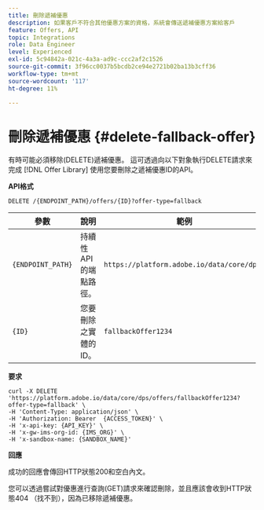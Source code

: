 ```yaml
---
title: 刪除遞補優惠
description: 如果客戶不符合其他優惠方案的資格，系統會傳送遞補優惠方案給客戶
feature: Offers, API
topic: Integrations
role: Data Engineer
level: Experienced
exl-id: 5c94842a-021c-4a3a-ad9c-ccc2af2c1526
source-git-commit: 3f96cc0037b5bcdb2ce94e2721b02ba13b3cff36
workflow-type: tm+mt
source-wordcount: '117'
ht-degree: 11%

---
```



# 刪除遞補優惠 {#delete-fallback-offer}

有時可能必須移除(DELETE)遞補優惠。 這可透過向以下對象執行DELETE請求來完成 [!DNL Offer Library] 使用您要刪除之遞補優惠ID的API。

**API格式**

```http
DELETE /{ENDPOINT_PATH}/offers/{ID}?offer-type=fallback
```

| 參數 | 說明 | 範例 |
| --------- | ----------- | ------- |
| `{ENDPOINT_PATH}` | 持續性API的端點路徑。 | `https://platform.adobe.io/data/core/dps/` |
| `{ID}` | 您要刪除之實體的ID。 | `fallbackOffer1234` |

**要求**

```shell
curl -X DELETE 'https://platform.adobe.io/data/core/dps/offers/fallbackOffer1234?offer-type=fallback' \
-H 'Content-Type: application/json' \
-H 'Authorization: Bearer  {ACCESS_TOKEN}' \
-H 'x-api-key: {API_KEY}' \
-H 'x-gw-ims-org-id: {IMS_ORG}' \
-H 'x-sandbox-name: {SANDBOX_NAME}'
```

**回應**

成功的回應會傳回HTTP狀態200和空白內文。

您可以透過嘗試對優惠進行查詢(GET)請求來確認刪除，並且應該會收到HTTP狀態404 （找不到），因為已移除遞補優惠。
